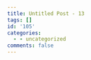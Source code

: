 ```yaml
---
title: Untitled Post - 13
tags: []
id: '105'
categories:
  - - uncategorized
comments: false
---
```

